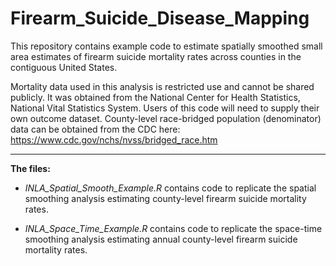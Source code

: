# Firearm_Suicide_Disease_Mapping

This repository contains example code to estimate spatially smoothed small area estimates of firearm suicide mortality rates across counties in the contiguous United States. 

Mortality data used in this analysis is restricted use and cannot be shared publicly. It was obtained from the National Center for Health Statistics, National Vital Statistics System. Users of this code will need to supply their own outcome dataset. County-level race-bridged population (denominator) data can be obtained from the CDC here: https://www.cdc.gov/nchs/nvss/bridged_race.htm


--------------
**The files:** 

- *INLA_Spatial_Smooth_Example.R* contains code to replicate the spatial smoothing analysis estimating county-level firearm suicide mortality rates. 
  
- *INLA_Space_Time_Example.R* contains code to replicate the space-time smoothing analysis estimating annual county-level firearm suicide mortality rates.

